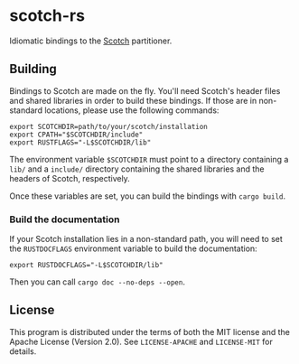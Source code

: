 # scotch-rs

Idiomatic bindings to the [Scotch] partitioner.

## Building

Bindings to Scotch are made on the fly.  You'll need Scotch's header files and
shared libraries in order to build these bindings.  If those are in non-standard
locations, please use the following commands:

    export SCOTCHDIR=path/to/your/scotch/installation
    export CPATH="$SCOTCHDIR/include"
    export RUSTFLAGS="-L$SCOTCHDIR/lib"

The environment variable `$SCOTCHDIR` must point to a directory containing a
`lib/` and a `include/` directory containing the shared libraries and the
headers of Scotch, respectively.

Once these variables are set, you can build the bindings with `cargo build`.

### Build the documentation

If your Scotch installation lies in a non-standard path, you will need to set
the `RUSTDOCFLAGS` environment variable to build the documentation:

    export RUSTDOCFLAGS="-L$SCOTCHDIR/lib"

Then you can call `cargo doc --no-deps --open`.

## License

This program is distributed under the terms of both the MIT license and the
Apache License (Version 2.0).  See `LICENSE-APACHE` and `LICENSE-MIT` for
details.

[Scotch]: https://gitlab.inria.fr/scotch/scotch/
